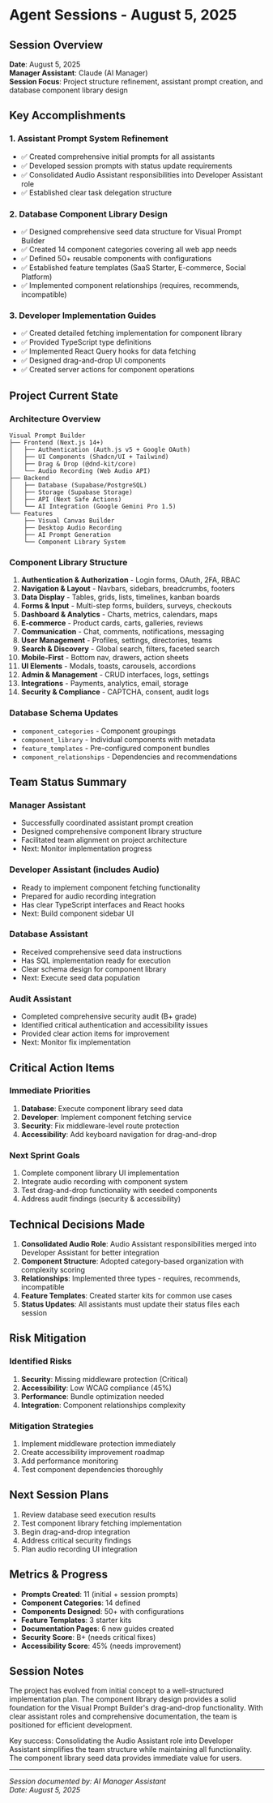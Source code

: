 # Agent Sessions - August 5, 2025

## Session Overview

**Date**: August 5, 2025  
**Manager Assistant**: Claude (AI Manager)  
**Session Focus**: Project structure refinement, assistant prompt creation, and database component library design

## Key Accomplishments

### 1. Assistant Prompt System Refinement
- ✅ Created comprehensive initial prompts for all assistants
- ✅ Developed session prompts with status update requirements
- ✅ Consolidated Audio Assistant responsibilities into Developer Assistant role
- ✅ Established clear task delegation structure

### 2. Database Component Library Design
- ✅ Designed comprehensive seed data structure for Visual Prompt Builder
- ✅ Created 14 component categories covering all web app needs
- ✅ Defined 50+ reusable components with configurations
- ✅ Established feature templates (SaaS Starter, E-commerce, Social Platform)
- ✅ Implemented component relationships (requires, recommends, incompatible)

### 3. Developer Implementation Guides
- ✅ Created detailed fetching implementation for component library
- ✅ Provided TypeScript type definitions
- ✅ Implemented React Query hooks for data fetching
- ✅ Designed drag-and-drop UI components
- ✅ Created server actions for component operations

## Project Current State

### Architecture Overview
```
Visual Prompt Builder
├── Frontend (Next.js 14+)
│   ├── Authentication (Auth.js v5 + Google OAuth)
│   ├── UI Components (Shadcn/UI + Tailwind)
│   ├── Drag & Drop (@dnd-kit/core)
│   └── Audio Recording (Web Audio API)
├── Backend
│   ├── Database (Supabase/PostgreSQL)
│   ├── Storage (Supabase Storage)
│   ├── API (Next Safe Actions)
│   └── AI Integration (Google Gemini Pro 1.5)
└── Features
    ├── Visual Canvas Builder
    ├── Desktop Audio Recording
    ├── AI Prompt Generation
    └── Component Library System
```

### Component Library Structure
1. **Authentication & Authorization** - Login forms, OAuth, 2FA, RBAC
2. **Navigation & Layout** - Navbars, sidebars, breadcrumbs, footers
3. **Data Display** - Tables, grids, lists, timelines, kanban boards
4. **Forms & Input** - Multi-step forms, builders, surveys, checkouts
5. **Dashboard & Analytics** - Charts, metrics, calendars, maps
6. **E-commerce** - Product cards, carts, galleries, reviews
7. **Communication** - Chat, comments, notifications, messaging
8. **User Management** - Profiles, settings, directories, teams
9. **Search & Discovery** - Global search, filters, faceted search
10. **Mobile-First** - Bottom nav, drawers, action sheets
11. **UI Elements** - Modals, toasts, carousels, accordions
12. **Admin & Management** - CRUD interfaces, logs, settings
13. **Integrations** - Payments, analytics, email, storage
14. **Security & Compliance** - CAPTCHA, consent, audit logs

### Database Schema Updates
- `component_categories` - Component groupings
- `component_library` - Individual components with metadata
- `feature_templates` - Pre-configured component bundles
- `component_relationships` - Dependencies and recommendations

## Team Status Summary

### Manager Assistant
- Successfully coordinated assistant prompt creation
- Designed comprehensive component library structure
- Facilitated team alignment on project architecture
- Next: Monitor implementation progress

### Developer Assistant (includes Audio)
- Ready to implement component fetching functionality
- Prepared for audio recording integration
- Has clear TypeScript interfaces and React hooks
- Next: Build component sidebar UI

### Database Assistant
- Received comprehensive seed data instructions
- Has SQL implementation ready for execution
- Clear schema design for component library
- Next: Execute seed data population

### Audit Assistant
- Completed comprehensive security audit (B+ grade)
- Identified critical authentication and accessibility issues
- Provided clear action items for improvement
- Next: Monitor fix implementation

## Critical Action Items

### Immediate Priorities
1. **Database**: Execute component library seed data
2. **Developer**: Implement component fetching service
3. **Security**: Fix middleware-level route protection
4. **Accessibility**: Add keyboard navigation for drag-and-drop

### Next Sprint Goals
1. Complete component library UI implementation
2. Integrate audio recording with component system
3. Test drag-and-drop functionality with seeded components
4. Address audit findings (security & accessibility)

## Technical Decisions Made

1. **Consolidated Audio Role**: Audio Assistant responsibilities merged into Developer Assistant for better integration
2. **Component Structure**: Adopted category-based organization with complexity scoring
3. **Relationships**: Implemented three types - requires, recommends, incompatible
4. **Feature Templates**: Created starter kits for common use cases
5. **Status Updates**: All assistants must update their status files each session

## Risk Mitigation

### Identified Risks
1. **Security**: Missing middleware protection (Critical)
2. **Accessibility**: Low WCAG compliance (45%)
3. **Performance**: Bundle optimization needed
4. **Integration**: Component relationships complexity

### Mitigation Strategies
1. Implement middleware protection immediately
2. Create accessibility improvement roadmap
3. Add performance monitoring
4. Test component dependencies thoroughly

## Next Session Plans

1. Review database seed execution results
2. Test component library fetching implementation
3. Begin drag-and-drop integration
4. Address critical security findings
5. Plan audio recording UI integration

## Metrics & Progress

- **Prompts Created**: 11 (initial + session prompts)
- **Component Categories**: 14 defined
- **Components Designed**: 50+ with configurations
- **Feature Templates**: 3 starter kits
- **Documentation Pages**: 6 new guides created
- **Security Score**: B+ (needs critical fixes)
- **Accessibility Score**: 45% (needs improvement)

## Session Notes

The project has evolved from initial concept to a well-structured implementation plan. The component library design provides a solid foundation for the Visual Prompt Builder's drag-and-drop functionality. With clear assistant roles and comprehensive documentation, the team is positioned for efficient development.

Key success: Consolidating the Audio Assistant role into Developer Assistant simplifies the team structure while maintaining all functionality. The component library seed data provides immediate value for users.

---

*Session documented by: AI Manager Assistant*  
*Date: August 5, 2025*